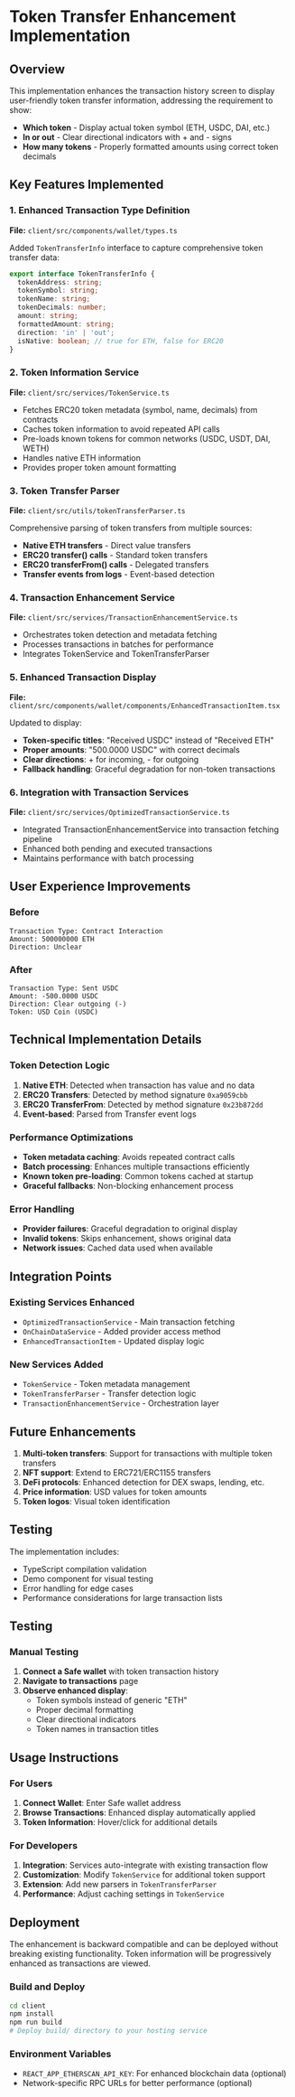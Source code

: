 # Token Transfer Enhancement Implementation

## Overview

This implementation enhances the transaction history screen to display user-friendly token transfer information, addressing the requirement to show:

- **Which token** - Display actual token symbol (ETH, USDC, DAI, etc.)
- **In or out** - Clear directional indicators with + and - signs
- **How many tokens** - Properly formatted amounts using correct token decimals

## Key Features Implemented

### 1. Enhanced Transaction Type Definition

**File:** `client/src/components/wallet/types.ts`

Added `TokenTransferInfo` interface to capture comprehensive token transfer data:

```typescript
export interface TokenTransferInfo {
  tokenAddress: string;
  tokenSymbol: string;
  tokenName: string;
  tokenDecimals: number;
  amount: string;
  formattedAmount: string;
  direction: 'in' | 'out';
  isNative: boolean; // true for ETH, false for ERC20
}
```

### 2. Token Information Service

**File:** `client/src/services/TokenService.ts`

- Fetches ERC20 token metadata (symbol, name, decimals) from contracts
- Caches token information to avoid repeated API calls
- Pre-loads known tokens for common networks (USDC, USDT, DAI, WETH)
- Handles native ETH information
- Provides proper token amount formatting

### 3. Token Transfer Parser

**File:** `client/src/utils/tokenTransferParser.ts`

Comprehensive parsing of token transfers from multiple sources:

- **Native ETH transfers** - Direct value transfers
- **ERC20 transfer() calls** - Standard token transfers
- **ERC20 transferFrom() calls** - Delegated transfers
- **Transfer events from logs** - Event-based detection

### 4. Transaction Enhancement Service

**File:** `client/src/services/TransactionEnhancementService.ts`

- Orchestrates token detection and metadata fetching
- Processes transactions in batches for performance
- Integrates TokenService and TokenTransferParser

### 5. Enhanced Transaction Display

**File:** `client/src/components/wallet/components/EnhancedTransactionItem.tsx`

Updated to display:

- **Token-specific titles**: "Received USDC" instead of "Received ETH"
- **Proper amounts**: "500.0000 USDC" with correct decimals
- **Clear directions**: + for incoming, - for outgoing
- **Fallback handling**: Graceful degradation for non-token transactions

### 6. Integration with Transaction Services

**File:** `client/src/services/OptimizedTransactionService.ts`

- Integrated TransactionEnhancementService into transaction fetching pipeline
- Enhanced both pending and executed transactions
- Maintains performance with batch processing

## User Experience Improvements

### Before
```
Transaction Type: Contract Interaction
Amount: 500000000 ETH
Direction: Unclear
```

### After
```
Transaction Type: Sent USDC
Amount: -500.0000 USDC
Direction: Clear outgoing (-)
Token: USD Coin (USDC)
```

## Technical Implementation Details

### Token Detection Logic

1. **Native ETH**: Detected when transaction has value and no data
2. **ERC20 Transfers**: Detected by method signature `0xa9059cbb`
3. **ERC20 TransferFrom**: Detected by method signature `0x23b872dd`
4. **Event-based**: Parsed from Transfer event logs

### Performance Optimizations

- **Token metadata caching**: Avoids repeated contract calls
- **Batch processing**: Enhances multiple transactions efficiently
- **Known token pre-loading**: Common tokens cached at startup
- **Graceful fallbacks**: Non-blocking enhancement process

### Error Handling

- **Provider failures**: Graceful degradation to original display
- **Invalid tokens**: Skips enhancement, shows original data
- **Network issues**: Cached data used when available



## Integration Points

### Existing Services Enhanced
- `OptimizedTransactionService` - Main transaction fetching
- `OnChainDataService` - Added provider access method
- `EnhancedTransactionItem` - Updated display logic

### New Services Added
- `TokenService` - Token metadata management
- `TokenTransferParser` - Transfer detection logic
- `TransactionEnhancementService` - Orchestration layer

## Future Enhancements

1. **Multi-token transfers**: Support for transactions with multiple token transfers
2. **NFT support**: Extend to ERC721/ERC1155 transfers
3. **DeFi protocols**: Enhanced detection for DEX swaps, lending, etc.
4. **Price information**: USD values for token amounts
5. **Token logos**: Visual token identification

## Testing

The implementation includes:
- TypeScript compilation validation
- Demo component for visual testing
- Error handling for edge cases
- Performance considerations for large transaction lists

## Testing

### Manual Testing
1. **Connect a Safe wallet** with token transaction history
2. **Navigate to transactions** page
3. **Observe enhanced display**:
   - Token symbols instead of generic "ETH"
   - Proper decimal formatting
   - Clear directional indicators
   - Token names in transaction titles

## Usage Instructions

### For Users
1. **Connect Wallet**: Enter Safe wallet address
2. **Browse Transactions**: Enhanced display automatically applied
3. **Token Information**: Hover/click for additional details

### For Developers
1. **Integration**: Services auto-integrate with existing transaction flow
2. **Customization**: Modify `TokenService` for additional token support
3. **Extension**: Add new parsers in `TokenTransferParser`
4. **Performance**: Adjust caching settings in `TokenService`

## Deployment

The enhancement is backward compatible and can be deployed without breaking existing functionality. Token information will be progressively enhanced as transactions are viewed.

### Build and Deploy
```bash
cd client
npm install
npm run build
# Deploy build/ directory to your hosting service
```

### Environment Variables
- `REACT_APP_ETHERSCAN_API_KEY`: For enhanced blockchain data (optional)
- Network-specific RPC URLs for better performance (optional)
